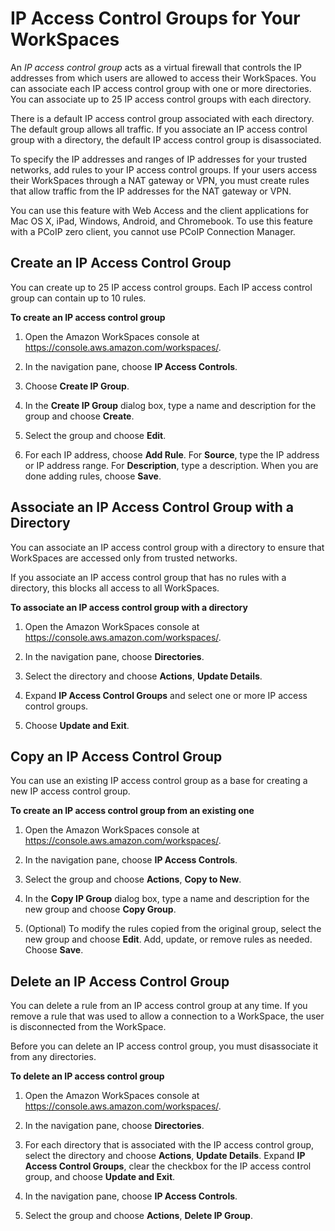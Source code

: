 # IP Access Control Groups for Your WorkSpaces<a name="amazon-workspaces-ip-access-control-groups"></a>

An *IP access control group* acts as a virtual firewall that controls the IP addresses from which users are allowed to access their WorkSpaces\. You can associate each IP access control group with one or more directories\. You can associate up to 25 IP access control groups with each directory\.

There is a default IP access control group associated with each directory\. The default group allows all traffic\. If you associate an IP access control group with a directory, the default IP access control group is disassociated\.

To specify the IP addresses and ranges of IP addresses for your trusted networks, add rules to your IP access control groups\. If your users access their WorkSpaces through a NAT gateway or VPN, you must create rules that allow traffic from the IP addresses for the NAT gateway or VPN\.

You can use this feature with Web Access and the client applications for Mac OS X, iPad, Windows, Android, and Chromebook\. To use this feature with a PCoIP zero client, you cannot use PCoIP Connection Manager\.

## Create an IP Access Control Group<a name="create-ip-access-control-group"></a>

You can create up to 25 IP access control groups\. Each IP access control group can contain up to 10 rules\.

**To create an IP access control group**

1. Open the Amazon WorkSpaces console at [https://console\.aws\.amazon\.com/workspaces/](https://console.aws.amazon.com/workspaces/)\.

1. In the navigation pane, choose **IP Access Controls**\.

1. Choose **Create IP Group**\.

1. In the **Create IP Group** dialog box, type a name and description for the group and choose **Create**\.

1. Select the group and choose **Edit**\.

1. For each IP address, choose **Add Rule**\. For **Source**, type the IP address or IP address range\. For **Description**, type a description\. When you are done adding rules, choose **Save**\.

## Associate an IP Access Control Group with a Directory<a name="associate-ip-access-control-group"></a>

You can associate an IP access control group with a directory to ensure that WorkSpaces are accessed only from trusted networks\.

If you associate an IP access control group that has no rules with a directory, this blocks all access to all WorkSpaces\.

**To associate an IP access control group with a directory**

1. Open the Amazon WorkSpaces console at [https://console\.aws\.amazon\.com/workspaces/](https://console.aws.amazon.com/workspaces/)\.

1. In the navigation pane, choose **Directories**\.

1. Select the directory and choose **Actions**, **Update Details**\.

1. Expand **IP Access Control Groups** and select one or more IP access control groups\.

1. Choose **Update and Exit**\.

## Copy an IP Access Control Group<a name="copy-ip-access-control-group"></a>

You can use an existing IP access control group as a base for creating a new IP access control group\.

**To create an IP access control group from an existing one**

1. Open the Amazon WorkSpaces console at [https://console\.aws\.amazon\.com/workspaces/](https://console.aws.amazon.com/workspaces/)\.

1. In the navigation pane, choose **IP Access Controls**\.

1. Select the group and choose **Actions**, **Copy to New**\.

1. In the **Copy IP Group** dialog box, type a name and description for the new group and choose **Copy Group**\.

1. \(Optional\) To modify the rules copied from the original group, select the new group and choose **Edit**\. Add, update, or remove rules as needed\. Choose **Save**\.

## Delete an IP Access Control Group<a name="delete-ip-access-control-group"></a>

You can delete a rule from an IP access control group at any time\. If you remove a rule that was used to allow a connection to a WorkSpace, the user is disconnected from the WorkSpace\.

Before you can delete an IP access control group, you must disassociate it from any directories\.

**To delete an IP access control group**

1. Open the Amazon WorkSpaces console at [https://console\.aws\.amazon\.com/workspaces/](https://console.aws.amazon.com/workspaces/)\.

1. In the navigation pane, choose **Directories**\.

1. For each directory that is associated with the IP access control group, select the directory and choose **Actions**, **Update Details**\. Expand **IP Access Control Groups**, clear the checkbox for the IP access control group, and choose **Update and Exit**\.

1. In the navigation pane, choose **IP Access Controls**\.

1. Select the group and choose **Actions**, **Delete IP Group**\.